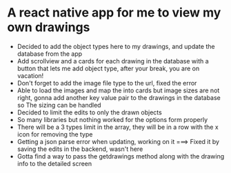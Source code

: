 # A react native app for me to view my own drawings
* Decided to add the object types here to my drawings, and update the database from the app
* Add scrollview and a cards for each drawing in the database with a button that lets me add object type, after your break, you are on vacation!
* Don't forget to add the image file type to the url, fixed the error
* Able to load the images and map the into cards but image sizes are not right, gonna add another key value pair to the drawings in the database so The sizing can be handled 
* Decided to limit the edits to only the drawn objects
* So many libraries but nothing worked for the options form properly
* There will be a 3 types limit in the array, they will be in a row with the x icon for removing the type
* Getting a json parse error when updating, working on it ===> Fixed it by saving the edits in the backend, wasn't here
* Gotta find a way to pass the getdrawings method along with the drawing info to the detailed screen